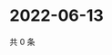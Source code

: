 # 2022-06-13

共 0 条

<!-- BEGIN WEIBO -->
<!-- 最后更新时间 Mon Jun 13 2022 11:34:43 GMT+0800 (China Standard Time) -->

<!-- END WEIBO -->

